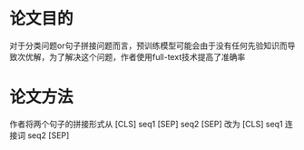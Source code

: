 
# 论文目的
对于分类问题or句子拼接问题而言，预训练模型可能会由于没有任何先验知识而导致次优解，为了解决这个问题，作者使用full-text技术提高了准确率

# 论文方法
作者将两个句子的拼接形式从 [CLS] seq1 [SEP] seq2 [SEP] 改为 [CLS] seq1 连接词 seq2 [SEP]

